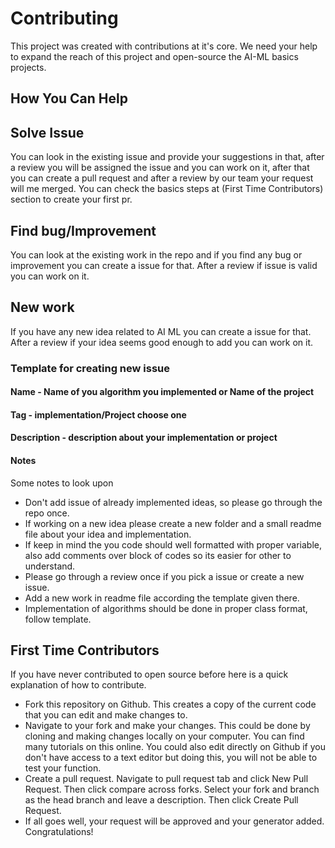 # Contributing

This project was created with contributions at it's core. We need your help to expand the reach of this project and open-source the AI-ML basics projects.

## How You Can Help

## Solve Issue
You can look in the existing issue and provide your suggestions in that, after a review you will be assigned the issue and you can work on it, after that you can create a pull request and after a review by our team your request will me merged. You can check the basics steps at (First Time Contributors) section to create your first pr.

## Find bug/Improvement 
You can look at the existing work in the repo and if you find any bug or improvement you can create a issue for that. After a review if issue is valid you can work on it.

## New work
If you have any new idea related to AI ML you can create a issue for that. After a review if your idea seems good enough to add you can work on it.

### Template for creating new issue
#### Name - Name of you algorithm you implemented or Name of the project
#### Tag - implementation/Project choose one
#### Description - description about your implementation or project

#### Notes
Some notes to look upon 
* Don't add issue of already implemented ideas, so please go through the repo once.
* If working on a new idea please create a new folder and a small readme file about your idea and implementation.
* If keep in mind the you code should well formatted with proper variable, also add comments over block of codes so its easier for other to understand. 
* Please go through a review once if you pick a issue or create a new issue.
* Add a new work in readme file according the template given there.
* Implementation of algorithms should be done in proper class format, follow template.

## First Time Contributors
If you have never contributed to open source before here is a quick explanation of how to contribute.

* Fork this repository on Github. This creates a copy of the current code that you can edit and make changes to.
* Navigate to your fork and make your changes. This could be done by cloning and making changes locally on your computer. You can find many tutorials on this online. You could also edit directly on Github if you don't have access to a text editor but doing this, you will not be able to test your function.
* Create a pull request. Navigate to  pull request tab and click New Pull Request. Then click compare across forks. Select your fork and branch as the head branch and leave a description. Then click Create Pull Request.
* If all goes well, your request will be approved and your generator added. Congratulations!